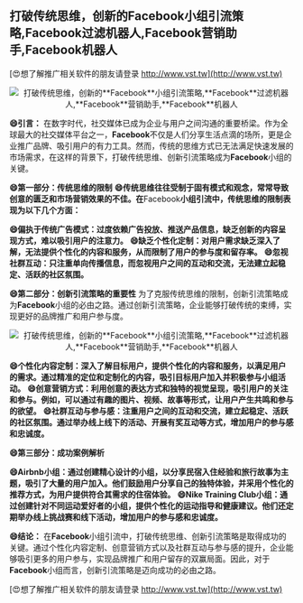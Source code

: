 ## **打破传统思维，创新的**Facebook**小组引流策略,**Facebook**过滤机器人,**Facebook**营销助手,**Facebook**机器人**

[😍想了解推广相关软件的朋友请登录 http://www.vst.tw](http://www.vst.tw)

 <center><img src="https://vst.tw/MP4/tuiguang/png/6.png" alt="打破传统思维，创新的**Facebook**小组引流策略,**Facebook**过滤机器人,**Facebook**营销助手,**Facebook**机器人"></center>

**😄引言：**
在数字时代，社交媒体已成为企业与用户之间沟通的重要桥梁。作为全球最大的社交媒体平台之一，**Facebook**不仅是人们分享生活点滴的场所，更是企业推广品牌、吸引用户的有力工具。然而，传统的思维方式已无法满足快速发展的市场需求，在这样的背景下，打破传统思维、创新引流策略成为**Facebook**小组的关键。

**😄第一部分：传统思维的限制**
**😄传统思维往往受制于固有模式和观念，常常导致创意的匮乏和市场营销效果的不佳。在**Facebook**小组引流中，传统思维的限制表现为以下几个方面：**

**😄偏执于传统广告模式：过度依赖广告投放、推送产品信息，缺乏创新的内容呈现方式，难以吸引用户的注意力。**
**😄缺乏个性化定制：对用户需求缺乏深入了解，无法提供个性化的内容和服务，从而限制了用户的参与度和留存率。**
**😄忽视社群互动：只注重单向传播信息，而忽视用户之间的互动和交流，无法建立起稳定、活跃的社区氛围。**

**😄第二部分：创新引流策略的重要性**
为了克服传统思维的限制，创新引流策略成为**Facebook**小组的必由之路。通过创新引流策略，企业能够打破传统的束缚，实现更好的品牌推广和用户参与度。

 <center><img src="https://vst.tw/MP4/tuiguang/png/3.png" alt="打破传统思维，创新的**Facebook**小组引流策略,**Facebook**过滤机器人,**Facebook**营销助手,**Facebook**机器人"></center>

**😄个性化内容定制：深入了解目标用户，提供个性化的内容和服务，以满足用户的需求。通过精准的定位和定制化的内容，吸引目标用户加入并积极参与小组活动。**
**😄创意营销方式：利用创意的表达方式和独特的视觉呈现，吸引用户的关注和参与。例如，可以通过有趣的图片、视频、故事等形式，让用户产生共鸣和参与的欲望。**
**😄社群互动与参与感：注重用户之间的互动和交流，建立起稳定、活跃的社区氛围。通过举办线上线下的活动、开展有奖互动等方式，增加用户的参与感和忠诚度。**

**😄第三部分：成功案例解析**

**😄Airbnb小组：通过创建精心设计的小组，以分享民宿入住经验和旅行故事为主题，吸引了大量的用户加入。他们鼓励用户分享自己的独特体验，并采用个性化的推荐方式，为用户提供符合其需求的住宿体验。**
**😄Nike Training Club小组：通过创建针对不同运动爱好者的小组，提供个性化的运动指导和健康建议。他们还定期举办线上挑战赛和线下活动，增加用户的参与感和忠诚度。**

**😄结论：**
在**Facebook**小组引流中，打破传统思维、创新引流策略是取得成功的关键。通过个性化内容定制、创意营销方式以及社群互动与参与感的提升，企业能够吸引更多的用户参与，实现品牌推广和用户留存的双赢局面。因此，对于**Facebook**小组而言，创新引流策略是迈向成功的必由之路。

[😍想了解推广相关软件的朋友请登录 http://www.vst.tw](http://www.vst.tw)



